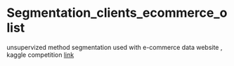 # Segmentation_clients_ecommerce_olist
unsupervized method segmentation used with e-commerce data website , kaggle competition [link](https://www.kaggle.com/datasets/olistbr/brazilian-ecommerce)
